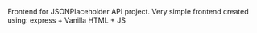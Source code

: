 Frontend for JSONPlaceholder API project.
Very simple frontend created using:
express + Vanilla HTML + JS